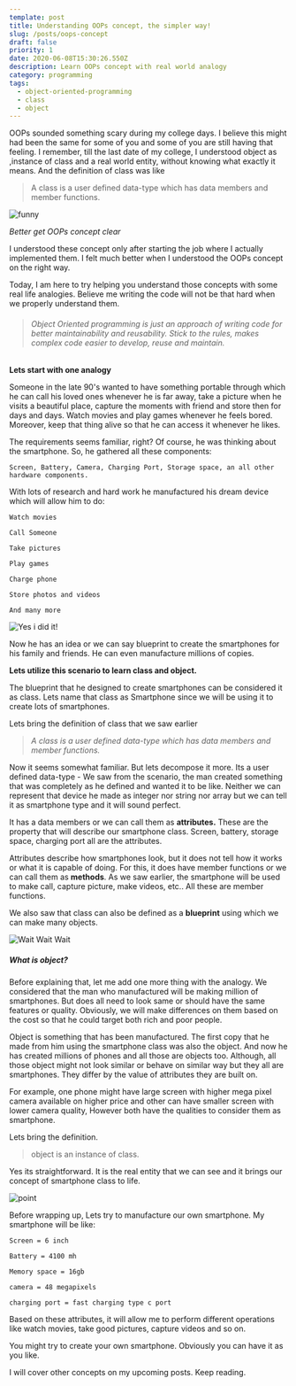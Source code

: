 ```yaml
---
template: post
title: Understanding OOPs concept, the simpler way!
slug: /posts/oops-concept
draft: false
priority: 1
date: 2020-06-08T15:30:26.550Z
description: Learn OOPs concept with real world analogy
category: programming
tags:
  - object-oriented-programming
  - class
  - object
---
```


OOPs sounded something scary during my college days. I believe this might had been the same for some of you and some of you are still having that feeling. I remember, till the last date of my college, I understood object as ,instance of class and a real world entity, without knowing what exactly it means. And the definition of class was like

> A class is a user defined data-type which has data members and member functions.

![funny](/media/funny.jpg 'Better get OOPs concept clear')

_Better get OOPs concept clear_

I understood these concept only after starting the job where I actually implemented them. I felt much better when I understood the OOPs concept on the right way.

Today, I am here to try helping you understand those concepts with some real life analogies. Believe me writing the code will not be that hard when we properly understand them.

> ###### Object Oriented programming is just an approach of writing code for better maintainability and reusability. Stick to the rules, makes complex code easier to develop, reuse and maintain.

**Lets start with one analogy**

Someone in the late 90's wanted to have something portable through which he can call his loved ones whenever he is far away, take a picture when he visits a beautiful place, capture the moments with friend and store then for days and days. Watch movies and play games whenever he feels bored. Moreover, keep that thing alive so that he can access it whenever he likes.

The requirements seems familiar, right? Of course, he was thinking about the smartphone. So, he gathered all these components:

`Screen, Battery, Camera, Charging Port, Storage space, an all other hardware components.`

With lots of research and hard work he manufactured his dream device which will allow him to do:

`Watch movies`

`Call Someone`

`Take pictures`

`Play games`

`Charge phone`

`Store photos and videos`

`And many more`

![Yes i did it!](/media/baby.png 'Yes i did it!')

Now he has an idea or we can say blueprint to create the smartphones for his family and friends. He can even manufacture millions of copies.

**Lets utilize this scenario to learn class and object.**

The blueprint that he designed to create smartphones can be considered it as class. Lets name that class as Smartphone since we will be using it to create lots of smartphones.

Lets bring the definition of class that we saw earlier

> _A class is a user defined data-type which has data members and member functions._

Now it seems somewhat familiar. But lets decompose it more. Its a user defined data-type - We saw from the scenario, the man created something that was completely as he defined and wanted it to be like. Neither we can represent that device he made as integer nor string nor array but we can tell it as smartphone type and it will sound perfect.

It has a data members or we can call them as **attributes.** These are the property that will describe our smartphone class. Screen, battery, storage space, charging port all are the attributes.

Attributes describe how smartphones look, but it does not tell how it works or what it is capable of doing. For this, it does have member functions or we can call them as **methods**. As we saw earlier, the smartphone will be used to make call, capture picture, make videos, etc.. All these are member functions.

We also saw that class can also be defined as a **blueprint** using which we can make many objects.

![Wait Wait Wait](/media/wait.jpg 'Wait wait Wait')

##### What is object?

Before explaining that, let me add one more thing with the analogy. We considered that the man who manufactured will be making million of smartphones. But does all need to look same or should have the same features or quality. Obviously, we will make differences on them based on the cost so that he could target both rich and poor people.

Object is something that has been manufactured. The first copy that he made from him using the smartphone class was also the object. And now he has created millions of phones and all those are objects too. Although, all those object might not look similar or behave on similar way but they all are smartphones. They differ by the value of attributes they are built on.

For example, one phone might have large screen with higher mega pixel camera available on higher price and other can have smaller screen with lower camera quality, However both have the qualities to consider them as smartphone.

Lets bring the definition.

> object is an instance of class.

Yes its straightforward. It is the real entity that we can see and it brings our concept of smartphone class to life.

![point](/media/point.jpg 'point')

Before wrapping up, Lets try to manufacture our own smartphone. My smartphone will be like:

`Screen = 6 inch`

`Battery = 4100 mh`

`Memory space = 16gb`

`camera = 48 megapixels`

`charging port = fast charging type c port`

Based on these attributes, it will allow me to perform different operations like watch movies, take good pictures, capture videos and so on.

You might try to create your own smartphone. Obviously you can have it as you like.

I will cover other concepts on my upcoming posts. Keep reading.
